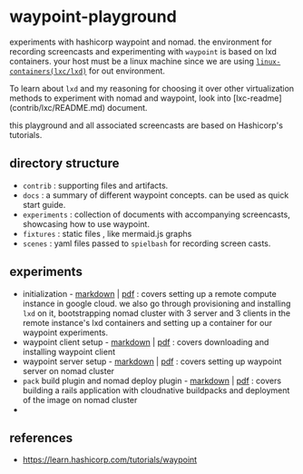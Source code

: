 # waypoint-playground

experiments with hashicorp waypoint and nomad. 
the environment for recording screencasts and experimenting with `waypoint` is based on lxd containers. 
your host must be a linux machine since we are using [`linux-containers(lxc/lxd)`](https://linuxcontainers.org) for out environment.

To learn about `lxd` and my reasoning for choosing it over other virtualization methods to experiment with nomad and waypoint, look into [lxc-readme] (contrib/lxc/README.md) document.

this playground and all associated screencasts are based on Hashicorp's tutorials.

## directory structure

- `contrib` : supporting files and artifacts.
- `docs` : a summary of different waypoint concepts. can be used as quick start guide.
- `experiments` : collection of documents with accompanying screencasts, showcasing how to use waypoint.
- `fixtures` : static files , like mermaid.js graphs
- `scenes` : yaml files passed to `spielbash` for recording screen casts. 

## experiments

- initialization - [markdown](experiments/00-remote-environment-init/README.md) | [pdf](experiments/00-remote-environment-init/README.pdf) : covers setting up a remote compute instance in google cloud. we also go through provisioning and installing `lxd` on it, bootstrapping nomad cluster with 3 server and 3 clients in the remote instance's lxd containers and setting up a container for our waypoint experiments.
- waypoint client setup - [markdown](experiments/01-client-installation/README.md) | [pdf](experiments/01-client-installation/README.pdf) : covers downloading and installing waypoint client
- waypoint server setup - [markdown](experiments/02-server-installation/README.md) | [pdf](experiments/02-server-installation/README.pdf) : covers setting up waypoint server on nomad cluster
- `pack` build plugin and nomad deploy plugin - [markdown](experiments/03-cloud-native-buildpack-deployment/README.md) | [pdf](experiments/03-cloud-native-buildpack-deployment/README.pdf) : covers building a rails application with cloudnative buildpacks and deployment of the image on nomad cluster
- 


## references

- https://learn.hashicorp.com/tutorials/waypoint
